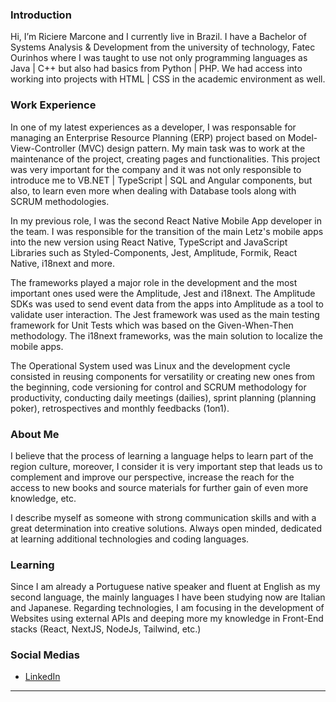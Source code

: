 ### Introduction

Hi, I’m Riciere Marcone and I currently live in Brazil. I have a Bachelor of Systems Analysis & Development from the university of technology, Fatec Ourinhos where I was taught to use not only programming languages as Java | C++ but also had basics from Python | PHP. We had access into working into projects with HTML | CSS in the academic environment as well.

### Work Experience

In one of my latest experiences as a developer, I was responsable for managing an Enterprise Resource Planning (ERP) project based on Model-View-Controller (MVC) design pattern. My main task was to work at the maintenance of the project, creating pages and functionalities. This project was very important for the company and it was not only responsible to introduce me to VB.NET | TypeScript | SQL and Angular components, but also, to learn even more when dealing with Database tools along with SCRUM methodologies.

In my previous role, I was the second React Native Mobile App developer in the team. I was responsible for the transition of the main Letz's mobile apps into the new version using React Native, TypeScript and JavaScript Libraries such as Styled-Components, Jest, Amplitude, Formik, React Native, i18next and more.

The frameworks played a major role in the development and the most important ones used were the Amplitude, Jest and i18next. The Amplitude SDKs was used to send event data from the apps into Amplitude as a tool to validate user interaction. The Jest framework was used as the main testing framework for Unit Tests which was based on the Given-When-Then methodology. The i18next frameworks, was the main solution to localize the mobile apps.

The Operational System used was Linux and the development cycle consisted in reusing components for versatility or creating new ones from the beginning, code versioning for control and SCRUM methodology for productivity, conducting daily meetings (dailies), sprint planning (planning poker), retrospectives and monthly feedbacks (1on1).

### About Me

I believe that the process of learning a language helps to learn part of the region culture, moreover, I consider it is very important step that leads us to complement and improve our perspective, increase the reach for the access to new books and source materials for further gain of even more knowledge, etc.

I describe myself as someone with strong communication skills and with a great determination into creative solutions. Always open minded, dedicated at learning additional technologies and coding languages.

### Learning

Since I am already a Portuguese native speaker and fluent at English as my second language, the mainly languages I have been studying now are Italian and Japanese. Regarding technologies, I am focusing in the development of Websites using external APIs and deeping more my knowledge in Front-End stacks (React, NextJS, NodeJs, Tailwind, etc.)

### Social Medias
* [LinkedIn](http://linkedin.com/in/riciere-marcone)

<!---
ricichien/ricichien is a ✨ special ✨ repository because its `README.md` (this file) appears on your GitHub profile.
You can click the Preview link to take a look at your changes.
--->

---
